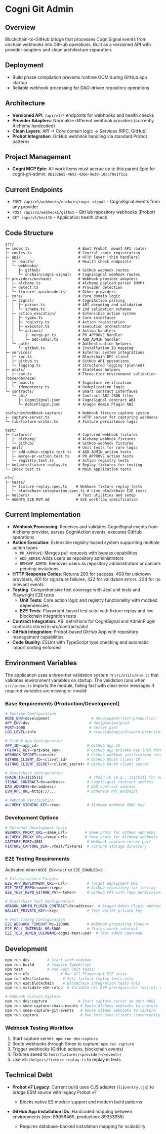 # Cogni Git Admin

## Overview
Blockchain-to-GitHub bridge that processes CogniSignal events from onchain webhooks into GitHub operations. Built as a versioned API with provider adapters and clean architecture separation.

## Deployment
- Build phase compilation prevents runtime OOM during GitHub app startup
- Reliable webhook processing for DAO-driven repository operations

## Architecture
- **Versioned API**: `/api/v1/*` endpoints for webhooks and health checks
- **Provider Adapters**: Normalize different webhook providers (currently Alchemy hardcoded)
- **Clean Layers**: API → Core domain logic → Services (RPC, GitHub)
- **Probot Integration**: GitHub webhook handling via standard Probot patterns

## Project Management
- **Cogni MCP Epic**: All work items must accrue up to this parent Epic for cogni-git-admin: `0b132be5-4692-4266-9e30-10acf9e1f1ca`

## Current Endpoints
- `POST /api/v1/webhooks/onchain/cogni-signal` - CogniSignal events from any provider
- `POST /api/v1/webhooks/github` - GitHub repository webhooks (Probot)
- `GET /api/v1/health` - Application health check

## Code Structure
```
src/
├─ index.ts                      # Boot Probot, mount API routes
├─ routes.ts                     # Central route registration
├─ api/                          # HTTP layer (thin handlers)
│  ├─ health/                    # Health check endpoints
│  └─ webhooks/
│     ├─ github/                 # GitHub webhook routes
│     └─ onchain/cogni-signal/   # CogniSignal webhook routes
├─ providers/onchain/            # Webhook provider adapters
│  ├─ alchemy.ts                 # Alchemy payload parser (MVP)
│  ├─ detect.ts                  # Provider detection
│  └─ (future: quicknode.ts)     # Other providers
├─ core/                         # Pure domain logic
│  ├─ signal/                    # CogniAction parsing
│  │  ├─ parser.ts               # ABI decoding and validation
│  │  └─ schema.ts               # Zod validation schemas
│  ├─ action_execution/          # Extensible action system
│  │  ├─ types.ts                # Core interfaces
│  │  ├─ registry.ts             # Action registration
│  │  ├─ executor.ts             # Execution orchestrator
│  │  └─ actions/                # Action handlers
│  │     ├─ merge-pr.ts          # PR_APPROVE handler
│  │     └─ add-admin.ts         # ADD_ADMIN handler
│  └─ auth/                      # Authentication helpers
│     └─ github.ts               # Installation ID mapping
├─ services/                     # External system integrations
│  ├─ rpc.ts                     # Blockchain RPC client
│  ├─ github.ts                  # GitHub API operations
│  └─ logging.ts                 # Structured logging (planned)
├─ utils/                        # Stateless helpers
│  ├─ env.ts                     # Three-tier environment validation (base/dev/e2e)
│  ├─ hmac.ts                    # Signature verification
│  └─ idempotency.ts             # Deduplication logic
└─ contracts/                    # Smart contract interfaces
   └─ abi/                       # Contract ABI JSON files
      ├─ CogniSignal.json        # CogniSignal contract ABI
      └─ AdminPlugin.json        # Aragon Admin Plugin ABI

tools/dev/webhook-capture/       # Webhook fixture capture system
├─ capture-server.ts             # HTTP server for capturing webhooks
└─ lib/fixture-writer.ts         # Fixture persistence logic

test/
├─ fixtures/                     # Captured webhook fixtures
│  ├─ alchemy/                   # Alchemy webhook fixtures
│  └─ github/                    # GitHub webhook fixtures
├─ unit/                         # Unit tests for core logic
│  ├─ add-admin-simple.test.ts   # ADD_ADMIN action tests
│  ├─ merge-pr-action.test.ts    # PR_APPROVE action tests
│  └─ registry.test.ts           # Action registry tests
├─ helpers/fixture-replay.ts     # Replay fixtures for testing
└─ index.test.ts                 # Main application tests

e2e/
├─ tests/
│  ├─ fixture-replay.spec.ts    # Webhook fixture replay tests
│  └─ blockchain-integration.spec.ts # Live blockchain E2E tests
├─ helpers/                      # Test utilities and setup
└─ AGENTS_E2E_MVP.md            # E2E workflow specification
```

## Current Implementation
- **Webhook Processing**: Receives and validates CogniSignal events from Alchemy provider, parses CogniAction events, executes GitHub operations
- **Action Execution**: Extensible registry-based system supporting multiple action types
  - `PR_APPROVE`: Merges pull requests with bypass capabilities
  - `ADD_ADMIN`: Adds users as repository administrators
  - `REMOVE_ADMIN`: Removes users as repository administrators or cancels pending invitations
- **HTTP Response Codes**: Returns 200 for success, 400 for unknown providers, 401 for signature failures, 422 for validation errors, 204 for no relevant events
- **Testing**: Comprehensive test coverage with Jest unit tests and Playwright E2E tests
  - **Unit Tests**: Core action logic and registry functionality with mocked dependencies
  - **E2E Tests**: Playwright-based test suite with fixture replay and live blockchain integration tests
- **Contract Integration**: ABI definitions for CogniSignal and AdminPlugin contracts stored in src/contracts/abi/
- **GitHub Integration**: Probot-based GitHub App with repository management capabilities
- **Code Quality**: ESLint with TypeScript type checking and automatic import sorting enforced

## Environment Variables

The application uses a three-tier validation system in `src/utils/env.ts` that validates environment variables on startup. The validation runs when `src/index.ts` imports the module, failing fast with clear error messages if required variables are missing or invalid:

### Base Requirements (Production/Development)
```bash
# Runtime Configuration
NODE_ENV=development                   # development|test|production
APP_ENV=dev                           # dev|preview|prod  
PORT=3000                             # Server port
LOG_LEVEL=info                        # trace|debug|info|warn|error|fatal

# GitHub App Configuration
APP_ID=<app_id>                      # GitHub App ID
PRIVATE_KEY=<private_key>            # GitHub App private key (PEM format)
WEBHOOK_SECRET=<secret>              # GitHub webhook verification secret
GITHUB_CLIENT_ID=<client_id>         # GitHub OAuth client ID
GITHUB_CLIENT_SECRET=<client_secret> # GitHub OAuth client secret

# Blockchain Configuration
CHAIN_ID=11155111                     # Chain ID (e.g., 11155111 for Sepolia)
SIGNAL_CONTRACT=0x<address>          # CogniSignal contract address
DAO_ADDRESS=0x<address>              # DAO contract address
EVM_RPC_URL=https://...              # Ethereum RPC endpoint

# Webhook Verification
ALCHEMY_SIGNING_KEY=<key>            # Alchemy webhook HMAC key
```

### Development Options
```bash
# Optional development tools
WEBHOOK_PROXY_URL=<smee_url>        # Smee proxy for GitHub webhooks
ALCHEMY_PROXY_URL=<smee_url>        # Smee proxy for Alchemy webhooks  
CAPTURE_PORT=4001                    # Webhook capture server port
FIXTURE_CAPTURE_DIR=./test/fixtures  # Fixture storage directory
```

### E2E Testing Requirements
Activated when `NODE_ENV=test` or `E2E_ENABLED=1`:
```bash
# Infrastructure Targets
E2E_APP_DEPLOYMENT_URL=<url>         # Target deployment URL
E2E_TEST_REPO=<owner/repo>           # GitHub repository for testing
E2E_TEST_REPO_GITHUB_PAT=<token>     # GitHub PAT with repo permissions

# Blockchain Test Configuration
ARAGON_ADMIN_PLUGIN_CONTRACT=0x<address>  # Aragon Admin Plugin address
WALLET_PRIVATE_KEY=<key>             # Test wallet private key

# Test Timing Configuration
E2E_WEBHOOK_TIMEOUT_MS=120000        # Webhook processing timeout
E2E_POLL_INTERVAL_MS=5000            # Status check interval
E2E_TEST_ADMIN_USERNAME=cogni-test-user  # Test admin username
```

## Development
```bash
npm run dev        # Start with nodemon
npm run build      # Compile TypeScript
npm test           # Run Jest unit tests
npm run e2e              # Run all Playwright E2E tests
npm run e2e:fixtures      # Fast fixture replay tests only
npm run e2e:blockchain    # Blockchain integration tests only
npm run validate-e2e-setup  # Validate all E2E prerequisites (wallet, contracts, GitHub, webhooks)

# Webhook Fixture Capture
npm run dev:capture              # Start capture server on port 4001
npm run smee-capture-chain-events # Route Alchemy webhooks to capture
npm run smee-capture-git-events   # Route GitHub webhooks to capture
npm run capture                   # Run both Smee clients concurrently
```

### Webhook Testing Workflow
1. Start capture server: `npm run dev:capture`
2. Route webhooks through Smee to capture: `npm run capture`  
3. Trigger webhooks (GitHub actions, blockchain events)
4. Fixtures saved to `test/fixtures/<provider>/<event>/`
5. Use `e2e/helpers/fixture-replay.ts` to replay in tests

## Technical Debt
- **Probot v7 Legacy**: Current build uses CJS adapter (`lib/entry.cjs`) to bridge ESM source with legacy Probot v7
  - Blocks native ES module support and modern build patterns

- **GitHub App Installation IDs**: Hardcoded mapping between environments (dev: 89056469, production: 89353955)
  - Requires database-backed installation mapping for scalability